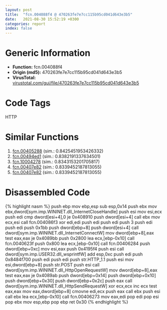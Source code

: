 ```yaml
---
layout: post
title:  "fcn.004088f4 @ 470263fe7e7cc115b95cd041d643e3b5"
date:   2021-08-30 15:52:19 +0300
categories: report
index: false
---
```


# Generic Information
- **Function:** fcn.004088f4
- **Origin (md5):** 470263fe7e7cc115b95cd041d643e3b5
- **VirusTotal:** [virustotal.com/gui/file/470263fe7e7cc115b95cd041d643e3b5][virustotal_ref]

# Code Tags
<span class="tag" id="HTTP">HTTP</span>


# Similar Functions

1. [fcn.00405288][similar_1_ref] (sim.: 0.8425451953426332)
2. [fcn.00494ed1][similar_2_ref] (sim.: 0.8382191337634501)
3. [fcn.10004278][similar_3_ref] (sim.: 0.8343153201705817)
4. [fcn.00407e82][similar_4_ref] (sim.: 0.8339452187813055)
5. [fcn.00407e82][similar_5_ref] (sim.: 0.8339452187813055)


# Disassembled Code

{% highlight nasm %}
push ebp
mov ebp,esp
sub esp,0x14
push ebx
mov ebx,dword[sym.imp.WININET.dll_InternetCloseHandle]
push esi
mov esi,ecx
push edi
cmp dword[esi+4],0
je 0x408910
push dword[esi+4]
call ebx
mov ecx,esi
call fcn.004086f3
xor edi,edi
push edi
push edi
push 3
push edi
push edi
push 0x1bb
push dword[ebp+8]
push dword[esi+4]
call dword[sym.imp.WININET.dll_InternetConnectW]
mov dword[ebp+8],eax
test eax,eax
je 0x4089bb
push 0x2800
lea ecx,[ebp-0x10]
call fcn.0040623f
push 0x800
lea ecx,[ebp-0x10]
call fcn.00406284
push dword[ebp+0xc]
mov esi,eax
push 0x4195f4
push esi
call dword[sym.imp.USER32.dll_wsprintfW]
add esp,0xc
push edi
push 0x8484f700
push edi
push edi
push str.HTTP_1.1
push esi
mov esi,dword[ebp+8]
push str.POST
push esi
call dword[sym.imp.WININET.dll_HttpOpenRequestW]
mov dword[ebp+8],eax
test eax,eax
je 0x4089ab
push dword[ebp+0x14]
push dword[ebp+0x10]
push dword[ebp+0x30]
push dword[ebp+0x2c]
push eax
call dword[sym.imp.WININET.dll_HttpSendRequestW]
xor ecx,ecx
inc ecx
test eax,eax
mov eax,dword[ebp+8]
cmovne edi,ecx
push eax
call ebx
push esi
call ebx
lea ecx,[ebp-0x10]
call fcn.00406273
mov eax,edi
pop edi
pop esi
pop ebx
mov esp,ebp
pop ebp
ret 0x30
{% endhighlight %}


[similar_1_ref]: /report/fcn.00405288@0aa2d73a5300dff2412388945614b507
[similar_2_ref]: /report/fcn.00494ed1@3b2d901eaca41ce14deca6a48c0c801a
[similar_3_ref]: /report/fcn.10004278@481b545f5c18f2fce1caac67ddc419e8
[similar_4_ref]: /report/fcn.00407e82@3f1595e66dc63331ba0930a0c79684ce
[similar_5_ref]: /report/fcn.00407e82@4c8869bb42f854640703b6ddda29ee38
[virustotal_ref]: https://www.virustotal.com/gui/file/470263fe7e7cc115b95cd041d643e3b5
